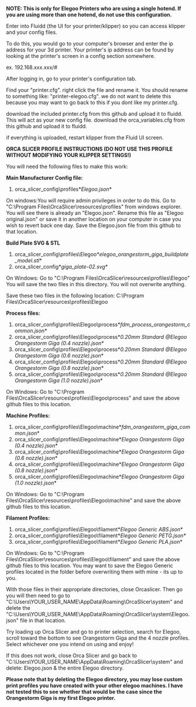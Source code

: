 **NOTE: This is only for Elegoo Printers who are using a single hotend. If you are using more than one hotend, do not use this configuration.** 

Enter into Fluidd (the UI for your printer/klipper) so you can access klipper and your config files. 

To do this, you would go to your computer's browser and enter the ip address for your 3d printer. Your printer's ip address can be found by looking at the printer's screen in a config section somewhere. 

ex. 192.168.xxx.xxx/#

After logging in, go to your printer's configuration tab. 

Find your "printer.cfg". right click the file and rename it. You should rename to something like: "printer-elegoo.cfg". we do not want to delete this because you may want to go back to this if you dont like my printer.cfg. 

download the included printer.cfg from this github and upload it to fluidd. This will act as your new config file. 
download the orca_variables.cfg from this github and upload it to fluidd.

if everything is uploaded, restart klipper from the Fluid UI screen. 


**ORCA SLICER PROFILE INSTRUCTIONS (DO NOT USE THIS PROFILE WITHOUT MODIFYING YOUR KLIPPER SETTINGS!)**

You will need the following files to make this work:

**Main Manufacturer Config file:**
1. orca_slicer_config\profiles\**Elegoo.json**

On windows:You will require admin privileges in order to do this.  Go to "C:\Program Files\OrcaSlicer\resources\profiles" from windows explorer. You will see there is already an "Elegoo.json". Rename this file as "Elegoo original.json" or save it in another location on your computer in case you wish to revert back one day. Save the Elegoo.json file from this github to that location. 

**Build Plate SVG & STL**
1. orca_slicer_config\profiles\Elegoo\**elegoo_orangestorm_giga_buildplate_model.stl**
2. orca_slicer_config\**giga_plate-02.svg**

On Windows: Go to "C:\Program Files\OrcaSlicer\resources\profiles\Elegoo"
You will save the two files in this directory. You will not overwrite anything. 

Save these two files in the following location: 
C:\Program Files\OrcaSlicer\resources\profiles\Elegoo


**Process files:**
1. orca_slicer_config\profiles\Elegoo\process\**fdm_process_orangestorm_common.json**
2. orca_slicer_config\profiles\Elegoo\process\**0.20mm Standard @Elegoo Orangestorm Giga (0.4 nozzle).json**
3. orca_slicer_config\profiles\Elegoo\process\**0.20mm Standard @Elegoo Orangestorm Giga (0.6 nozzle).json**
4. orca_slicer_config\profiles\Elegoo\process\**0.20mm Standard @Elegoo Orangestorm Giga (0.8 nozzle).json**
5. orca_slicer_config\profiles\Elegoo\process\**0.20mm Standard @Elegoo Orangestorm Giga (1.0 nozzle).json**

On Windows: Go to "C:\Program Files\OrcaSlicer\resources\profiles\Elegoo\process" and save the above github files to this location. 


**Machine Profiles:**
1. orca_slicer_config\profiles\Elegoo\machine\**fdm_orangestorm_giga_common.json**
2. orca_slicer_config\profiles\Elegoo\machine\**Elegoo Orangestorm Giga (0.4 nozzle).json**
3. orca_slicer_config\profiles\Elegoo\machine\**Elegoo Orangestorm Giga (0.6 nozzle).json**
4. orca_slicer_config\profiles\Elegoo\machine\**Elegoo Orangestorm Giga (0.8 nozzle).json**
5. orca_slicer_config\profiles\Elegoo\machine\**Elegoo Orangestorm Giga (1.0 nozzle).json**

On Windows: Go to "C:\Program Files\OrcaSlicer\resources\profiles\Elegoo\machine" and save the above github files to this location. 

**Filament Profiles:**
1. orca_slicer_config\profiles\Elegoo\filament\**Elegoo Generic ABS.json**
2. orca_slicer_config\profiles\Elegoo\filament\**Elegoo Generic PETG.json**
3. orca_slicer_config\profiles\Elegoo\filament\**Elegoo Generic PLA.json**

On Windows: Go to "C:\Program Files\OrcaSlicer\resources\profiles\Elegoo\filament" and save the above github files to this location. 
You may want to save the Elegoo Generic profiles located in the folder before overwriting them with mine - its up to you. 


With those files in their appropriate directories, close Orcaslicer. Then go you will then need to go to "C:\Users\YOUR_USER_NAME\AppData\Roaming\OrcaSlicer\system" and delete the "C:\Users\YOUR_USER_NAME\AppData\Roaming\OrcaSlicer\system\Elegoo.json" file in that location. 

Try loading up Orca Slicer and go to printer selection, search for Elegoo, scroll toward the bottom to see Orangestorm Giga and the 4 nozzle profiles. Select whichever one you intend on using and enjoy!

If this does not work, close Orca Slicer and go back to "C:\Users\YOUR_USER_NAME\AppData\Roaming\OrcaSlicer\system" and delete:
Elegoo.json & the entire Elegoo directory.

**Please note that by deleting the Elegoo directory, you may lose custom print profiles you have created with your other elegoo machines. I have not tested this to see whether that would be the case since the Orangestorm Giga is my first Elegoo printer.** 

